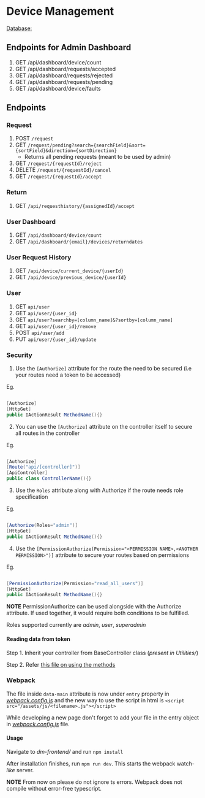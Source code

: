 # Device Management

[Database:](https://github.com/kaustubh-ex2/device_schema/tree/DM-15)

## Endpoints for Admin Dashboard

1. GET /api/dashboard/device/count
2. GET /api/dashboard/requests/accepted
3. GET /api/dashboard/requests/rejected
4. GET /api/dashboard/requests/pending
5. GET /api/dashboard/device/faults

## Endpoints

### Request

1. POST `/request`
2. GET `/request/pending?search={searchField}&sort={sortField}&direction={sortDirection}`
    * Returns all pending requests (meant to be used by admin)
3. GET `/request/{requestId}/reject`
4. DELETE `/request/{requestId}/cancel`
5. GET `/request/{requestId}/accept`

### Return

1. GET `/api/requesthistory/{assignedId}/accept`

### User Dashboard

1. GET `/api/dashboard/device/count`
2. GET `/api/dashboard/{email}/devices/returndates`

### User Request History

1. GET `/api/device/current_device/{userId}`
2. GET `/api/device/previous_device/{userId}`

### User

1. GET `api/user`
2. GET `api/user/{user_id}`
3. GET `api/user?searchby=[column_name]&?sortby=[column_name]`
4. GET `api/user/{user_id}/remove`
5. POST `api/user/add`
6. PUT `api/user/{user_id}/update`

### Security

1. Use the `[Authorize]` attribute for the route the need to be secured (i.e your routes need a token to be accessed)

Eg.
```cs

[Authorize]
[HttpGet]
public IActionResult MethodName(){}
```

2. You can use the `[Authorize]` attribute on the controller itself to secure all routes in the controller

Eg.
```cs

[Authorize]
[Route("api/[controller]")]
[ApiController]
public class ControllerName(){}
```

3. Use the `Roles` attribute along with Authorize if the route needs role specification

Eg.
```cs

[Authorize(Roles="admin")]
[HttpGet]
public IActionResult MethodName(){}
```

4. Use the `[PermissionAuthorize(Permission="<PERMISSION NAME>,<ANOTHER PERMISSION>")]` attribute to secure your routes based on permissions

Eg.
```cs

[PermissionAuthorize(Permission="read_all_users")]
[HttpGet]
public IActionResult MethodName(){}
```

**NOTE** PermissionAuthorize can be used alongside with the Authorize attribute. If used together, it would require both conditions to be fulfilled.

Roles supported currently are *admin*, *user*, *superadmin*

#### Reading data from token

Step 1. Inherit your controller from BaseController class (*present in Utilities/*)

Step 2. Refer [this file on using the methods](https://github.com/rishikant05/Device-Management/blob/cc526302d41d36bbd1749c5c233d99565a6826ba/dm-backend/Controllers/UserController.cs#L21)

### Webpack

The file inside `data-main` attribute is now under `entry` property in [*webpack.config.js*](https://github.com/rishikant05/Device-Management/blob/frontend-with-webpack/dm-frontend/webpack.config.js)
and the new way to use the script in html is `<script src="/assets/js/<filename>.js"></script>`

While developing a new page don't forget to add your file in the entry object in [*webpack.config.js*](https://github.com/rishikant05/Device-Management/blob/frontend-with-webpack/dm-frontend/webpack.config.js) file.

#### Usage

Navigate to *dm-frontend/* and run `npm install`

After installation finishes, run `npm run dev`. This starts the webpack watch-*like* server.

**NOTE** From now on please do not ignore ts errors. Webpack does not compile without error-free typescript.

